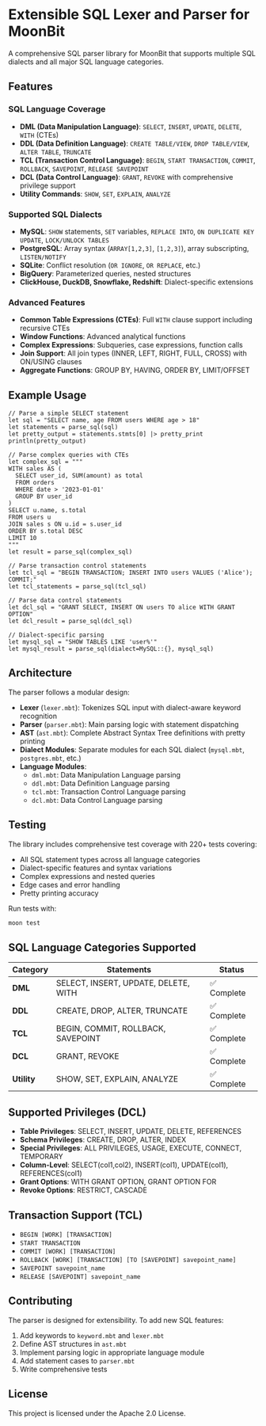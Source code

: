# Extensible SQL Lexer and Parser for MoonBit

A comprehensive SQL parser library for MoonBit that supports multiple SQL dialects and all major SQL language categories.

## Features

### SQL Language Coverage

- **DML (Data Manipulation Language)**: `SELECT`, `INSERT`, `UPDATE`, `DELETE`, `WITH` (CTEs)
- **DDL (Data Definition Language)**: `CREATE TABLE/VIEW`, `DROP TABLE/VIEW`, `ALTER TABLE`, `TRUNCATE`
- **TCL (Transaction Control Language)**: `BEGIN`, `START TRANSACTION`, `COMMIT`, `ROLLBACK`, `SAVEPOINT`, `RELEASE SAVEPOINT`
- **DCL (Data Control Language)**: `GRANT`, `REVOKE` with comprehensive privilege support
- **Utility Commands**: `SHOW`, `SET`, `EXPLAIN`, `ANALYZE`

### Supported SQL Dialects

- **MySQL**: `SHOW` statements, `SET` variables, `REPLACE INTO`, `ON DUPLICATE KEY UPDATE`, `LOCK/UNLOCK TABLES`
- **PostgreSQL**: Array syntax (`ARRAY[1,2,3]`, `[1,2,3]`), array subscripting, `LISTEN/NOTIFY`
- **SQLite**: Conflict resolution (`OR IGNORE`, `OR REPLACE`, etc.)
- **BigQuery**: Parameterized queries, nested structures
- **ClickHouse, DuckDB, Snowflake, Redshift**: Dialect-specific extensions

### Advanced Features

- **Common Table Expressions (CTEs)**: Full `WITH` clause support including recursive CTEs
- **Window Functions**: Advanced analytical functions
- **Complex Expressions**: Subqueries, case expressions, function calls
- **Join Support**: All join types (INNER, LEFT, RIGHT, FULL, CROSS) with ON/USING clauses
- **Aggregate Functions**: GROUP BY, HAVING, ORDER BY, LIMIT/OFFSET

## Example Usage

```moonbit
// Parse a simple SELECT statement
let sql = "SELECT name, age FROM users WHERE age > 18"
let statements = parse_sql(sql)
let pretty_output = statements.stmts[0] |> pretty_print
println(pretty_output)

// Parse complex queries with CTEs
let complex_sql = """
WITH sales AS (
  SELECT user_id, SUM(amount) as total
  FROM orders 
  WHERE date > '2023-01-01'
  GROUP BY user_id
)
SELECT u.name, s.total
FROM users u
JOIN sales s ON u.id = s.user_id
ORDER BY s.total DESC
LIMIT 10
"""
let result = parse_sql(complex_sql)

// Parse transaction control statements
let tcl_sql = "BEGIN TRANSACTION; INSERT INTO users VALUES ('Alice'); COMMIT;"
let tcl_statements = parse_sql(tcl_sql)

// Parse data control statements
let dcl_sql = "GRANT SELECT, INSERT ON users TO alice WITH GRANT OPTION"
let dcl_result = parse_sql(dcl_sql)

// Dialect-specific parsing
let mysql_sql = "SHOW TABLES LIKE 'user%'"
let mysql_result = parse_sql(dialect=MySQL::{}, mysql_sql)
```

## Architecture

The parser follows a modular design:

- **Lexer** (`lexer.mbt`): Tokenizes SQL input with dialect-aware keyword recognition
- **Parser** (`parser.mbt`): Main parsing logic with statement dispatching
- **AST** (`ast.mbt`): Complete Abstract Syntax Tree definitions with pretty printing
- **Dialect Modules**: Separate modules for each SQL dialect (`mysql.mbt`, `postgres.mbt`, etc.)
- **Language Modules**: 
  - `dml.mbt`: Data Manipulation Language parsing
  - `ddl.mbt`: Data Definition Language parsing  
  - `tcl.mbt`: Transaction Control Language parsing
  - `dcl.mbt`: Data Control Language parsing

## Testing

The library includes comprehensive test coverage with 220+ tests covering:

- All SQL statement types across all language categories
- Dialect-specific features and syntax variations
- Complex expressions and nested queries
- Edge cases and error handling
- Pretty printing accuracy

Run tests with:
```bash
moon test
```

## SQL Language Categories Supported

| Category | Statements | Status |
|----------|------------|--------|
| **DML** | SELECT, INSERT, UPDATE, DELETE, WITH | ✅ Complete |
| **DDL** | CREATE, DROP, ALTER, TRUNCATE | ✅ Complete |
| **TCL** | BEGIN, COMMIT, ROLLBACK, SAVEPOINT | ✅ Complete |
| **DCL** | GRANT, REVOKE | ✅ Complete |
| **Utility** | SHOW, SET, EXPLAIN, ANALYZE | ✅ Complete |

## Supported Privileges (DCL)

- **Table Privileges**: SELECT, INSERT, UPDATE, DELETE, REFERENCES
- **Schema Privileges**: CREATE, DROP, ALTER, INDEX
- **Special Privileges**: ALL PRIVILEGES, USAGE, EXECUTE, CONNECT, TEMPORARY
- **Column-Level**: SELECT(col1,col2), INSERT(col1), UPDATE(col1), REFERENCES(col1)
- **Grant Options**: WITH GRANT OPTION, GRANT OPTION FOR
- **Revoke Options**: RESTRICT, CASCADE

## Transaction Support (TCL)

- `BEGIN [WORK] [TRANSACTION]`
- `START TRANSACTION`
- `COMMIT [WORK] [TRANSACTION]` 
- `ROLLBACK [WORK] [TRANSACTION] [TO [SAVEPOINT] savepoint_name]`
- `SAVEPOINT savepoint_name`
- `RELEASE [SAVEPOINT] savepoint_name`

## Contributing

The parser is designed for extensibility. To add new SQL features:

1. Add keywords to `keyword.mbt` and `lexer.mbt`
2. Define AST structures in `ast.mbt` 
3. Implement parsing logic in appropriate language module
4. Add statement cases to `parser.mbt`
5. Write comprehensive tests

## License

This project is licensed under the Apache 2.0 License.

